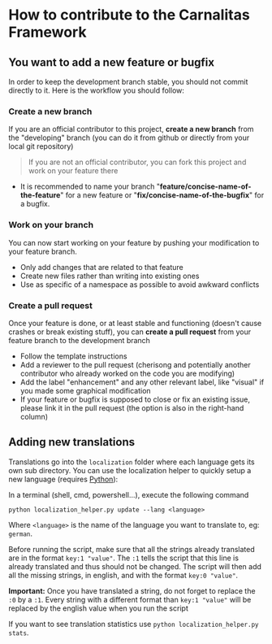 # How to contribute to the Carnalitas Framework

## You want to add a new feature or bugfix

In order to keep the development branch stable, you should not commit directly to it. Here is the workflow you should follow:

### Create a new branch

If you are an official contributor to this project, **create a new branch** from the "developing" branch (you can do it from github or directly from your local git repository)
> If you are not an official contributor, you can fork this project and work on your feature there

- It is recommended to name your branch "**feature/concise-name-of-the-feature**" for a new feature or "**fix/concise-name-of-the-bugfix**" for a bugfix.

### Work on your branch

You can now start working on your feature by pushing your modification to your feature branch.

- Only add changes that are related to that feature
- Create new files rather than writing into existing ones
- Use as specific of a namespace as possible to avoid awkward conflicts

### Create a pull request

Once your feature is done, or at least stable and functioning (doesn't cause crashes or break existing stuff), you can **create a pull request** from your feature branch to the development branch

- Follow the template instructions
- Add a reviewer to the pull request (cherisong and potentially another contributor who already worked on the code you are modifying)
- Add the label "enhancement" and any other relevant label, like "visual" if you made some graphical modification
- If your feature or bugfix is supposed to close or fix an existing issue, please link it in the pull request (the option is also in the right-hand column)

## Adding new translations

Translations go into the `localization` folder where each language gets its own sub directory. You can use the localization helper to quickly setup a new language (requires [Python](https://www.python.org/)):

In a terminal (shell, cmd, powershell...), execute the following command

```shell
python localization_helper.py update --lang <language>
```

Where `<language>` is the name of the language you want to translate to, eg: `german`.

Before running the script, make sure that all the strings already translated are in the format `key:1 "value"`. The `:1` tells the script that this line is already translated and thus should not be changed.
The script will then add all the missing strings, in english, and with the format `key:0 "value"`.

**Important:** Once you have translated a string, do not forget to replace the `:0` by a `:1`. Every string with a different format than `key:1 "value"` will be replaced by the english value when you run the script

If you want to see translation statistics use `python localization_helper.py stats`.
